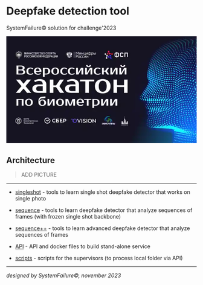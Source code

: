 Deepfake detection tool 
===

SystemFailure© solution for challenge'2023

![](./figures/logo.png)

## Architecture

> ADD PICTURE

---

- [singleshot](./singleshot) - tools to learn single shot deepfake detector that works on single photo

- [sequence](./sequence) - tools to learn deepfake detector that analyze sequences of frames (with frozen single shot backbone)

- [sequence++](./sequence++) - tools to learn advanced deepfake detector that analyze sequences of frames

- [API](./api) - API and docker files to build stand-alone service

- [scripts](./scripts) - scripts for the supervisors (to process local folder via API)

---

*designed by SystemFailure©, november 2023*